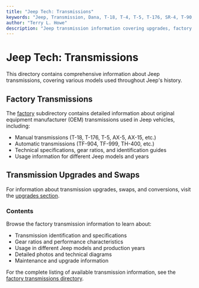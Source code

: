 ```yaml
---
title: "Jeep Tech: Transmissions"
keywords: "Jeep, Transmission, Dana, T-18, T-4, T-5, T-176, SR-4, T-90, T-84, T-86, T-14, T-15"
author: "Terry L. Howe"
description: "Jeep transmission information covering upgrades, factory options, and essential information."
---
```

# Jeep Tech: Transmissions

This directory contains comprehensive information about Jeep transmissions, covering various models used throughout Jeep's history. 

## Factory Transmissions

The [factory](factory/) subdirectory contains detailed information about original equipment manufacturer (OEM) transmissions used in Jeep vehicles, including: 

  * Manual transmissions (T-18, T-176, T-5, AX-5, AX-15, etc.)
  * Automatic transmissions (TF-904, TF-999, TH-400, etc.)
  * Technical specifications, gear ratios, and identification guides
  * Usage information for different Jeep models and years

## Transmission Upgrades and Swaps

For information about transmission upgrades, swaps, and conversions, visit the [upgrades section](upgrades/). 

### Contents

Browse the factory transmission information to learn about: 

  * Transmission identification and specifications
  * Gear ratios and performance characteristics
  * Usage in different Jeep models and production years
  * Detailed photos and technical diagrams
  * Maintenance and upgrade information

For the complete listing of available transmission information, see the [factory transmissions directory](factory/).